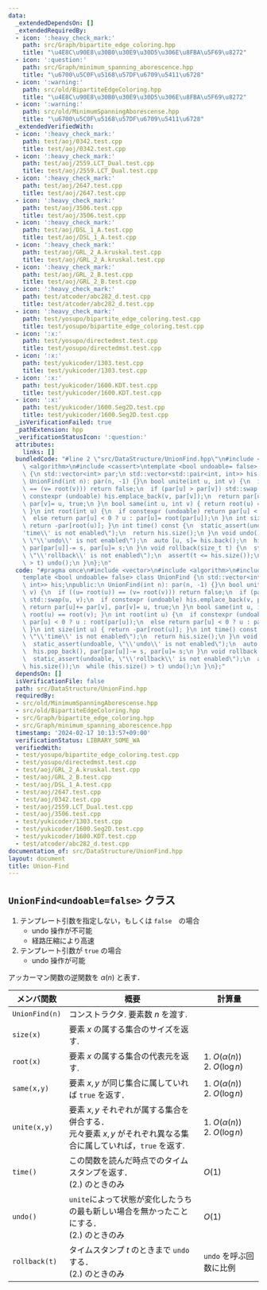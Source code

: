 ```yaml
---
data:
  _extendedDependsOn: []
  _extendedRequiredBy:
  - icon: ':heavy_check_mark:'
    path: src/Graph/bipartite_edge_coloring.hpp
    title: "\u4E8C\u90E8\u30B0\u30E9\u30D5\u306E\u8FBA\u5F69\u8272"
  - icon: ':question:'
    path: src/Graph/minimum_spanning_aborescence.hpp
    title: "\u6700\u5C0F\u5168\u57DF\u6709\u5411\u6728"
  - icon: ':warning:'
    path: src/old/BipartiteEdgeColoring.hpp
    title: "\u4E8C\u90E8\u30B0\u30E9\u30D5\u306E\u8FBA\u5F69\u8272"
  - icon: ':warning:'
    path: src/old/MinimumSpanningAborescense.hpp
    title: "\u6700\u5C0F\u5168\u57DF\u6709\u5411\u6728"
  _extendedVerifiedWith:
  - icon: ':heavy_check_mark:'
    path: test/aoj/0342.test.cpp
    title: test/aoj/0342.test.cpp
  - icon: ':heavy_check_mark:'
    path: test/aoj/2559.LCT_Dual.test.cpp
    title: test/aoj/2559.LCT_Dual.test.cpp
  - icon: ':heavy_check_mark:'
    path: test/aoj/2647.test.cpp
    title: test/aoj/2647.test.cpp
  - icon: ':heavy_check_mark:'
    path: test/aoj/3506.test.cpp
    title: test/aoj/3506.test.cpp
  - icon: ':heavy_check_mark:'
    path: test/aoj/DSL_1_A.test.cpp
    title: test/aoj/DSL_1_A.test.cpp
  - icon: ':heavy_check_mark:'
    path: test/aoj/GRL_2_A.kruskal.test.cpp
    title: test/aoj/GRL_2_A.kruskal.test.cpp
  - icon: ':heavy_check_mark:'
    path: test/aoj/GRL_2_B.test.cpp
    title: test/aoj/GRL_2_B.test.cpp
  - icon: ':heavy_check_mark:'
    path: test/atcoder/abc282_d.test.cpp
    title: test/atcoder/abc282_d.test.cpp
  - icon: ':heavy_check_mark:'
    path: test/yosupo/bipartite_edge_coloring.test.cpp
    title: test/yosupo/bipartite_edge_coloring.test.cpp
  - icon: ':x:'
    path: test/yosupo/directedmst.test.cpp
    title: test/yosupo/directedmst.test.cpp
  - icon: ':x:'
    path: test/yukicoder/1303.test.cpp
    title: test/yukicoder/1303.test.cpp
  - icon: ':x:'
    path: test/yukicoder/1600.KDT.test.cpp
    title: test/yukicoder/1600.KDT.test.cpp
  - icon: ':x:'
    path: test/yukicoder/1600.Seg2D.test.cpp
    title: test/yukicoder/1600.Seg2D.test.cpp
  _isVerificationFailed: true
  _pathExtension: hpp
  _verificationStatusIcon: ':question:'
  attributes:
    links: []
  bundledCode: "#line 2 \"src/DataStructure/UnionFind.hpp\"\n#include <vector>\n#include\
    \ <algorithm>\n#include <cassert>\ntemplate <bool undoable= false> class UnionFind\
    \ {\n std::vector<int> par;\n std::vector<std::pair<int, int>> his;\npublic:\n\
    \ UnionFind(int n): par(n, -1) {}\n bool unite(int u, int v) {\n  if ((u= root(u))\
    \ == (v= root(v))) return false;\n  if (par[u] > par[v]) std::swap(u, v);\n  if\
    \ constexpr (undoable) his.emplace_back(v, par[v]);\n  return par[u]+= par[v],\
    \ par[v]= u, true;\n }\n bool same(int u, int v) { return root(u) == root(v);\
    \ }\n int root(int u) {\n  if constexpr (undoable) return par[u] < 0 ? u : root(par[u]);\n\
    \  else return par[u] < 0 ? u : par[u]= root(par[u]);\n }\n int size(int u) {\
    \ return -par[root(u)]; }\n int time() const {\n  static_assert(undoable, \"\\\
    'time\\' is not enabled\");\n  return his.size();\n }\n void undo() {\n  static_assert(undoable,\
    \ \"\\'undo\\' is not enabled\");\n  auto [u, s]= his.back();\n  his.pop_back(),\
    \ par[par[u]]-= s, par[u]= s;\n }\n void rollback(size_t t) {\n  static_assert(undoable,\
    \ \"\\'rollback\\' is not enabled\");\n  assert(t <= his.size());\n  while (his.size()\
    \ > t) undo();\n }\n};\n"
  code: "#pragma once\n#include <vector>\n#include <algorithm>\n#include <cassert>\n\
    template <bool undoable= false> class UnionFind {\n std::vector<int> par;\n std::vector<std::pair<int,\
    \ int>> his;\npublic:\n UnionFind(int n): par(n, -1) {}\n bool unite(int u, int\
    \ v) {\n  if ((u= root(u)) == (v= root(v))) return false;\n  if (par[u] > par[v])\
    \ std::swap(u, v);\n  if constexpr (undoable) his.emplace_back(v, par[v]);\n \
    \ return par[u]+= par[v], par[v]= u, true;\n }\n bool same(int u, int v) { return\
    \ root(u) == root(v); }\n int root(int u) {\n  if constexpr (undoable) return\
    \ par[u] < 0 ? u : root(par[u]);\n  else return par[u] < 0 ? u : par[u]= root(par[u]);\n\
    \ }\n int size(int u) { return -par[root(u)]; }\n int time() const {\n  static_assert(undoable,\
    \ \"\\'time\\' is not enabled\");\n  return his.size();\n }\n void undo() {\n\
    \  static_assert(undoable, \"\\'undo\\' is not enabled\");\n  auto [u, s]= his.back();\n\
    \  his.pop_back(), par[par[u]]-= s, par[u]= s;\n }\n void rollback(size_t t) {\n\
    \  static_assert(undoable, \"\\'rollback\\' is not enabled\");\n  assert(t <=\
    \ his.size());\n  while (his.size() > t) undo();\n }\n};"
  dependsOn: []
  isVerificationFile: false
  path: src/DataStructure/UnionFind.hpp
  requiredBy:
  - src/old/MinimumSpanningAborescense.hpp
  - src/old/BipartiteEdgeColoring.hpp
  - src/Graph/bipartite_edge_coloring.hpp
  - src/Graph/minimum_spanning_aborescence.hpp
  timestamp: '2024-02-17 10:13:57+09:00'
  verificationStatus: LIBRARY_SOME_WA
  verifiedWith:
  - test/yosupo/bipartite_edge_coloring.test.cpp
  - test/yosupo/directedmst.test.cpp
  - test/aoj/GRL_2_A.kruskal.test.cpp
  - test/aoj/GRL_2_B.test.cpp
  - test/aoj/DSL_1_A.test.cpp
  - test/aoj/2647.test.cpp
  - test/aoj/0342.test.cpp
  - test/aoj/2559.LCT_Dual.test.cpp
  - test/aoj/3506.test.cpp
  - test/yukicoder/1303.test.cpp
  - test/yukicoder/1600.Seg2D.test.cpp
  - test/yukicoder/1600.KDT.test.cpp
  - test/atcoder/abc282_d.test.cpp
documentation_of: src/DataStructure/UnionFind.hpp
layout: document
title: Union-Find
---
```


## `UnionFind<undoable=false>` クラス

1. テンプレート引数を指定しない，もしくは `false`　の場合
   - undo 操作が不可能
   - 経路圧縮により高速
2. テンプレート引数が `true` の場合
   - undo 操作が可能

アッカーマン関数の逆関数を $\alpha(n)$ と表す．

|メンバ関数|概要|計算量|
|---|---|---|
|`UnionFind(n)`|コンストラクタ. 要素数 $n$ を渡す.||
|`size(x)`|要素 $x$ の属する集合のサイズを返す.||
|`root(x)`|要素 $x$ の属する集合の代表元を返す.|1. $O(\alpha(n))$ <br> 2. $O(\log n)$|
|`same(x,y)`|要素 $x,y$ が同じ集合に属していれば `true` を返す．|1. $O(\alpha(n))$ <br> 2. $O(\log n)$|
|`unite(x,y)`|要素 $x,y$ それぞれが属する集合を併合する．<br> 元々要素 $x,y$ がそれぞれ異なる集合に属していれば，`true` を返す. |1. $O(\alpha(n))$ <br> 2. $O(\log n)$|
|`time()`|この関数を読んだ時点でのタイムスタンプを返す．<br> (2.) のときのみ|$O(1)$|
|`undo()`|`unite`によって状態が変化したうちの最も新しい場合を無かったことにする．<br> (2.) のときのみ|$O(1)$|
|`rollback(t)`| タイムスタンプ $t$ のときまで `undo` する． <br> (2.) のときのみ|`undo` を呼ぶ回数に比例|